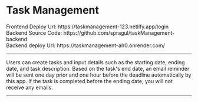 <h1>Task Management </h1>
Frontend Deploy Url: https://taskmanagement-123.netlify.app/login<br/>
Backend Source Code: https://github.com/spragul/taskManagement-backend<br/>
Backend deploy Url: https://taskmanagement-alr0.onrender.com/<br/>
<hr/>
Users can create tasks and input details such as the starting date, ending date, and task description. Based on the task's end date, an email reminder will be sent one day prior and one hour before the deadline automatically by this app. If the task is completed before the ending date, you will not receive any emails.
<hr/>
